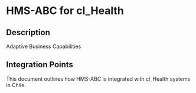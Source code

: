 # HMS-ABC for cl_Health

## Description

Adaptive Business Capabilities

## Integration Points

This document outlines how HMS-ABC is integrated with cl_Health systems in Chile.

